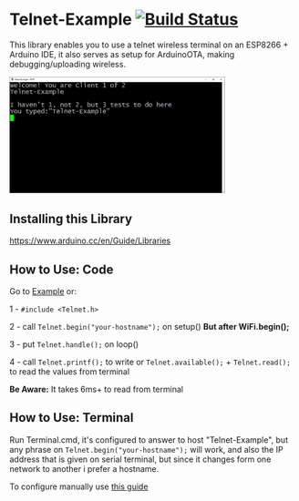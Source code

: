# Telnet-Example [![Build Status](https://travis-ci.org/JonasGMorsch/ESP8266-Telnet-Wireless-Terminal.svg?branch=master)](https://travis-ci.org/JonasGMorsch/ESP8266-Telnet-Wireless-Terminal)

This library enables you to use a telnet wireless terminal on an ESP8266 + Arduino IDE, it also serves as setup for ArduinoOTA, making debugging/uploading wireless.

<img src="https://github.com/JonasGMorsch/ESP8266-Telnet-Wireless-Terminal/blob/master/documentation/Kitty-Terminal.png" width="75%">

## Installing this Library

https://www.arduino.cc/en/Guide/Libraries

## How to Use: Code

Go to [Example](https://github.com/JonasGMorsch/ESP8266-Telnet-Wireless-Terminal/blob/master/examples/Telnet-Example/Telnet-Example.ino) or:

1 - ```#include <Telnet.h>```

2 - call ```Telnet.begin("your-hostname");``` on setup() **But after WiFi.begin();** 

3 - put ```Telnet.handle();``` on loop()

4 - call ```Telnet.printf();``` to write or ```Telnet.available();``` + ```Telnet.read();``` to read the values from terminal

**Be Aware:**  It takes 6ms+ to read from terminal

## How to Use: Terminal

Run Terminal.cmd, it's configured to answer to host "Telnet-Example", but any phrase on ```Telnet.begin("your-hostname");``` will work, and also the IP address that is given on serial terminal, but since it changes form one network to another i prefer a hostname.

To configure manually use [this guide](https://www.ssh.com/ssh/putty/windows/)

